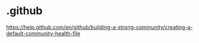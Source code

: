 # .github
https://help.github.com/en/github/building-a-strong-community/creating-a-default-community-health-file
